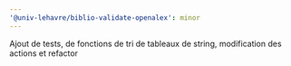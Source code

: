 ```yaml
---
'@univ-lehavre/biblio-validate-openalex': minor
---
```


Ajout de tests, de fonctions de tri de tableaux de string, modification des actions et refactor
